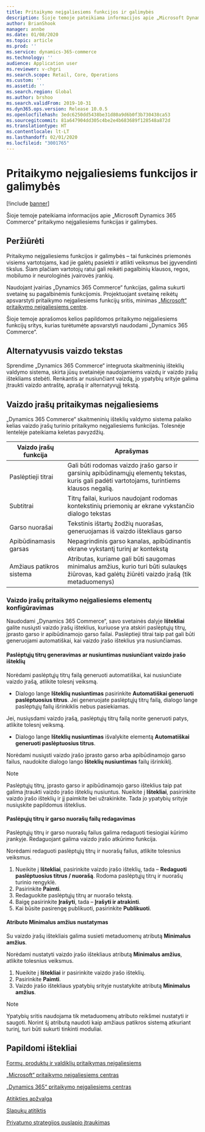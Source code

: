 ```yaml
---
title: Pritaikymo neįgaliesiems funkcijos ir galimybės
description: Šioje temoje pateikiama informacijos apie „Microsoft Dynamics 365 Commerce“ pritaikymo neįgaliesiems funkcijas ir galimybes.
author: BrianShook
manager: annbe
ms.date: 01/08/2020
ms.topic: article
ms.prod: ''
ms.service: dynamics-365-commerce
ms.technology: ''
audience: Application user
ms.reviewer: v-chgri
ms.search.scope: Retail, Core, Operations
ms.custom: ''
ms.assetid: ''
ms.search.region: Global
ms.author: brshoo
ms.search.validFrom: 2019-10-31
ms.dyn365.ops.version: Release 10.0.5
ms.openlocfilehash: 3edc6250dd5438be31d80a9d6b0f3b730438ca53
ms.sourcegitcommit: 81a647904dd305c4be2e4b683689f128548a872d
ms.translationtype: HT
ms.contentlocale: lt-LT
ms.lasthandoff: 02/01/2020
ms.locfileid: "3001765"
---
```

# <a name="accessibility-features-and-capabilities"></a>Pritaikymo neįgaliesiems funkcijos ir galimybės


[!include [banner](includes/banner.md)]

Šioje temoje pateikiama informacijos apie „Microsoft Dynamics 365 Commerce“ pritaikymo neįgaliesiems funkcijas ir galimybes.

## <a name="overview"></a>Peržiūrėti

Pritaikymo neįgaliesiems funkcijos ir galimybės – tai funkcinės priemonės visiems vartotojams, kad jie galėtų pasiekti ir atlikti veiksmus bei įgyvendinti tikslus. Šiam plačiam vartotojų ratui gali reikėti pagalbinių klausos, regos, mobilumo ir neurologinės įvairovės įrankių.

Naudojant įvairias „Dynamics 365 Commerce“ funkcijas, galima sukurti svetainę su pagalbinėmis funkcijomis. Projektuojant svetainę reikėtų apsvarstyti pritaikymo neįgaliesiems funkcijų sritis, minimas [„Microsoft“ pritaikymo neįgaliesiems centre](https://www.microsoft.com/accessibility). 

Šioje temoje aprašomos kelios papildomos pritaikymo neįgaliesiems funkcijų sritys, kurias turėtumėte apsvarstyti naudodami „Dynamics 365 Commerce“.

## <a name="image-alt-text"></a>Alternatyvusis vaizdo tekstas

Sprendime „Dynamics 365 Commerce“ integruota skaitmeninių išteklių valdymo sistema, skirta jūsų svetainėje naudojamiems vaizdų ir vaizdo įrašų ištekliams stebėti. Renkantis ar nusiunčiant vaizdą, jo ypatybių srityje galima įtraukti vaizdo antraštę, aprašą ir alternatyvųjį tekstą.

## <a name="video-accessibility"></a>Vaizdo įrašų pritaikymas neįgaliesiems

„Dynamics 365 Commerce“ skaitmeninių išteklių valdymo sistema palaiko kelias vaizdo įrašų turinio pritaikymo neįgaliesiems funkcijas. Tolesnėje lentelėje pateikiama keletas pavyzdžių.

| Vaizdo įrašų funkcija               | Aprašymas |
|-----------------------------|-------------|
| Paslėptieji titrai      | Gali būti rodomas vaizdo įrašo garso ir garsinių apibūdinamųjų elementų tekstas, kuris gali padėti vartotojams, turintiems klausos negalią. |
| Subtitrai                   | Titrų failai, kuriuos naudojant rodomas kontekstinių priemonių ar ekrane vykstančio dialogo tekstas |
| Garso nuorašai           | Tekstinis ištartų žodžių nuorašas, generuojamas iš vaizdo ištekliaus garso |
| Apibūdinamasis garsas           | Nepagrindinis garso kanalas, apibūdinantis ekrane vykstantį turinį ar kontekstą |
| Amžiaus patikros sistema            | Atributas, kuriame gali būti saugomas minimalus amžius, kurio turi būti sulaukęs žiūrovas, kad galėtų žiūrėti vaizdo įrašą (tik metaduomenys) |

### <a name="configure-video-accessibility-elements"></a>Vaizdo įrašų pritaikymo neįgaliesiems elementų konfigūravimas

Naudodami „Dynamics 365 Commerce“, savo svetainės dalyje **Ištekliai** galite nusiųsti vaizdo įrašų išteklius, kuriuose yra atskiri paslėptųjų titrų, įprasto garso ir apibūdinamojo garso failai. Paslėptieji titrai taip pat gali būti generuojami automatiškai, kai vaizdo įrašo išteklius yra nusiunčiamas.

#### <a name="generate-or-upload-closed-caption-files-during-video-asset-upload"></a>Paslėptųjų titrų generavimas ar nusiuntimas nusiunčiant vaizdo įrašo išteklių

Norėdami paslėptųjų titrų failą generuoti automatiškai, kai nusiunčiate vaizdo įrašą, atlikite tolesnį veiksmą.

- Dialogo lange **Išteklių nusiuntimas** pasirinkite **Automatiškai generuoti paslėptuosius titrus**. Jei generuojate paslėptųjų titrų failą, dialogo lange paslėptųjų failų išrinkiklis nebus pasiekiamas.

Jei, nusiųsdami vaizdo įrašą, paslėptųjų titrų failą norite generuoti patys, atlikite tolesnį veiksmą.

- Dialogo lange **Išteklių nusiuntimas** išvalykite elementą **Automatiškai generuoti paslėptuosius titrus**.

Norėdami nusiųsti vaizdo įrašo įprasto garso arba apibūdinamojo garso failus, naudokite dialogo lango **Išteklių nusiuntimas** failų išrinkiklį.

> [!NOTE]
> Paslėptųjų titrų, įprasto garso ir apibūdinamojo garso išteklius taip pat galima įtraukti vaizdo įrašo išteklių nusiuntus. Nueikite į **Ištekliai**, pasirinkite vaizdo įrašo išteklių ir jį paimkite bei užrakinkite. Tada jo ypatybių srityje nusiųskite papildomus išteklius.

#### <a name="edit-cc-and-audio-transcript-files"></a>Paslėpųjų titrų ir garso nuorašų failų redagavimas

Paslėptųjų titrų ir garso nuorašų failus galima redaguoti tiesiogiai kūrimo įrankyje. Redaguojant galima vaizdo įrašo atkūrimo funkcija.

Norėdami redaguoti paslėptųjų titrų ir nuorašų failus, atlikite tolesnius veiksmus.

1. Nueikite į **Ištekliai**, pasirinkite vaizdo įrašo išteklių, tada – **Redaguoti paslėptuosius titrus / nuorašą**. Rodoma paslėptųjų titrų ir nuorašų turinio rengyklė.
1. Pasirinkite **Paimti**.
1. Redaguokite paslėptųjų titrų ar nuorašo tekstą.
1. Baigę pasirinkite **Įrašyti**, tada – **Įrašyti ir atrakinti**.
1. Kai būsite pasirengę publikuoti, pasirinkite **Publikuoti**.

#### <a name="set-the-minimum-age-attribute"></a>Atributo Minimalus amžius nustatymas

Su vaizdo įrašų ištekliais galima susieti metaduomenų atributą **Minimalus amžius**.

Norėdami nustatyti vaizdo įrašo ištekliaus atributą **Minimalus amžius**, atlikite tolesnius veiksmus.

1. Nueikite į **Ištekliai** ir pasirinkite vaizdo įrašo išteklių.
1. Pasirinkite **Paimti**.
1. Vaizdo įrašo ištekliaus ypatybių srityje nustatykite atributą **Minimalus amžius**.

> [!NOTE]
> Ypatybių sritis naudojama tik metaduomenų atributo reikšmei nustatyti ir saugoti. Norint šį atributą naudoti kaip amžiaus patikros sistemą atkuriant turinį, turi būti sukurti tinkinti moduliai.

## <a name="additional-resources"></a>Papildomi ištekliai

[Formų, produktų ir valdiklių pritaikymas neįgaliesiems](https://docs.microsoft.com/dynamics365/unified-operations/dev-itpro/user-interface/enable-accessibility)

[„Microsoft“ pritaikymo neįgaliesiems centras](https://www.microsoft.com/accessibility)

[„Dynamics 365“ pritaikymo neįgaliesiems centras](https://docs.microsoft.com/dynamics365/get-started/accessibility/index)

[Atitikties apžvalga](compliance-overview.md)

[Slapukų atitiktis](cookie-compliance.md)

[Privatumo strategijos puslapio įtraukimas](add-privacy-page.md)

